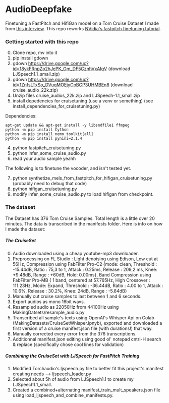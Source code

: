 # AudioDeepfake
Finetuning a FastPitch and HifiGan model on a Tom Cruise Dataset I made from [this interview](https://www.youtube.com/watch?v=P_1TZ4gYA2s).
This repo reworks [NVidia's fastpitch finetuning tutorial](https://github.com/NVIDIA/NeMo/blob/main/tutorials/tts/FastPitch_Finetuning.ipynb).

### Getting started with this repo

0. Clone repo, mv into it
1. pip install gdown
2. gdown https://drive.google.com/uc?id=18ykFRnpZo2hJePK_Gm_DF5CznhVxAIqV (download LJSpeech1.1_small.zip)
3. gdown https://drive.google.com/uc?id=1ZnfsLTxSo_DVuqMOEjyCpBGP3UHMBEn8 (download cruise_audio_22k.zip)
2. Unzip files cruise_audios_22k.zip and LJSpeech-1.1_small.zip
3. install depedencies for cruisetuning (use a venv or something) (see install_dependencies_for_cruisetuning.py)

Dependencies:
```
apt-get update && apt-get install -y libsndfile1 ffmpeg
python -m pip install Cython
python -m pip install nemo_toolkit[all]
python -m pip install pynini=2.1.4
```

4. python fastpitch_cruisetuning.py
5. python infer_some_cruise_audio.py
6. read your audio sample yeahh

The following is to finetune the vocoder, and isn't tested yet.

7. python synthetize_mels_from_fastpitch_for_hifigan_cruisetuning.py (probably need to debug that code)
8. python hifigan_cruisetuning.py
9. modify infer_some_cruise_audio.py to load hifigan from checkpoint.

### The dataset

The Dataset has 376 Tom Cruise Samples. Total length is a little over 20 minutes. The data is transcribed in the manifests folder. Here is info on how I made the dataset:

##### The CruiseSet

0. Audio downloaded using a cheap youtube-mp3 downloader.
1. Preprocessing on FL Studio : Light denoising using Edison, Low cut at 56Hz, Compression using FabFilter Pro-C2 {mode: clean, Threshold : -15.44dB, Ratio : 75,3 to 1, Attack : 0.25ms, Release : 209,2 ms, Knee: +9.48dB, Range : +60dB, Hold: 0.00ms}, Band Compression using FabFilter Pro-MB { 1 band, centered at 57.765Hz, High Crossover : 111.23Hz, Mode: Expand, Threshold : -36.44dB, Ratio : 4.00 to 1, Attack : 10.6%, Release : 30.2%, Knee: 24dB, Range : -5.84dB}
2. Manually cut cruise samples to last between 1 and 6 seconds.
3. Export audios as mono 16bit wavs.
4. Resampled audio as 22050Hz from 44100Hz using MakingDatsets/resample_audio.py
5. Transcribed all sample's texts using OpenAI's Whisper Api on Colab (MakingDatasets/CruiseSetWhisper.ipnyb), exported and downloaded a first version of a cruise manifest.json file (with durations!) that way.
6. Manually corrected every error from the 376 transcriptions.
7. Additionnal manifest.json editing using good ol' notepad cntrl-H search & replace (specifically chose cool lines for validation)

##### Combining the CruiseSet with LJSpeech for FastPitch Training

1. Modified Torchaudio's ljspeech.py file to better fit this project's manifest creating needs --> ljspeech_loader.py
2. Selected about 5h of audio from LJSpeech1.1 to create my LJSpeech1.1_small.
3. Created a combined+alternating manifest_train_mult_speakers.json file using load_ljspeech_and_combine_manifests.py.
